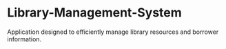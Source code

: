 # Library-Management-System
Application designed to efficiently manage library resources and borrower information.
